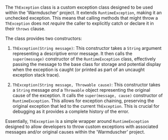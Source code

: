 The `ThException` class is a custom exception class designed to be used within the 'Warmduscher' project. It extends `RuntimeException`, making it an unchecked exception. This means that calling methods that might throw a `ThException` does not *require* the caller to explicitly catch or declare it in their `throws` clause.

The class provides two constructors:

1.  `ThException(String message)`: This constructor takes a `String` argument representing a descriptive error message. It then calls the `super(message)` constructor of the `RuntimeException` class, effectively passing the message to the base class for storage and potential display when the exception is caught (or printed as part of an uncaught exception stack trace).

2.  `ThException(String message, Throwable cause)`: This constructor takes a `String` message *and* a `Throwable` object representing the original cause of the exception. It calls the `super(message, cause)` constructor of `RuntimeException`.  This allows for exception chaining, preserving the original exception that led to the current `ThException`. This is crucial for debugging as it provides a complete history of the error.

Essentially, `ThException` is a simple wrapper around `RuntimeException` designed to allow developers to throw custom exceptions with associated messages and/or original causes within the 'Warmduscher' project.